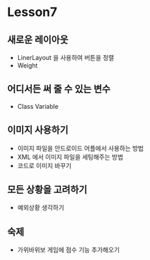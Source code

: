 # Lesson7

## 새로운 레이아웃
- LinerLayout 을 사용하여 버튼을 정렬
- Weight

## 어디서든 써 줄 수 있는 변수
- Class Variable

## 이미지 사용하기
- 이미지 파일을 안드로이드 어플에서 사용하는 방법
- XML 에서 이미지 파일을 세팅해주는 방법
- 코드로 이미지 바꾸기

## 모든 상황을 고려하기
- 예외상황 생각하기

## 숙제
- 가위바위보 게임에 점수 기능 추가해오기
